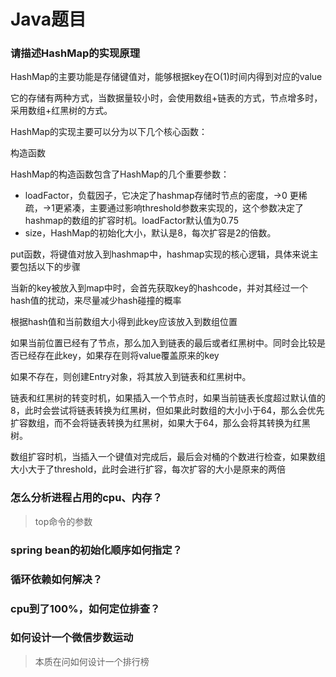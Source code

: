 # Java题目

### 请描述HashMap的实现原理

HashMap的主要功能是存储键值对，能够根据key在O(1)时间内得到对应的value

它的存储有两种方式，当数据量较小时，会使用数组+链表的方式，节点增多时，采用数组+红黑树的方式。

HashMap的实现主要可以分为以下几个核心函数：

构造函数

HashMap的构造函数包含了HashMap的几个重要参数：

* loadFactor，负载因子，它决定了hashmap存储时节点的密度，->0 更稀疏，->1更紧凑，主要通过影响threshold参数来实现的，这个参数决定了hashmap的数组的扩容时机。loadFactor默认值为0.75
* size，HashMap的初始化大小，默认是8，每次扩容是2的倍数。

put函数，将键值对放入到hashmap中，hashmap实现的核心逻辑，具体来说主要包括以下的步骤

当新的key被放入到map中时，会首先获取key的hashcode，并对其经过一个hash值的扰动，来尽量减少hash碰撞的概率

根据hash值和当前数组大小得到此key应该放入到数组位置

如果当前位置已经有了节点，那么加入到链表的最后或者红黑树中。同时会比较是否已经存在此key，如果存在则将value覆盖原来的key

如果不存在，则创建Entry对象，将其放入到链表和红黑树中。

链表和红黑树的转变时机，如果插入一个节点时，如果当前链表长度超过默认值的8，此时会尝试将链表转换为红黑树，但如果此时数组的大小小于64，那么会优先扩容数组，而不会将链表转换为红黑树，如果大于64，那么会将其转换为红黑树。

数组扩容时机，当插入一个键值对完成后，最后会对桶的个数进行检查，如果数组大小大于了threshold，此时会进行扩容，每次扩容的大小是原来的两倍

### 怎么分析进程占用的cpu、内存？

> top命令的参数

### spring bean的初始化顺序如何指定？

### 循环依赖如何解决？

### cpu到了100%，如何定位排查？

### 如何设计一个微信步数运动

> 本质在问如何设计一个排行榜
